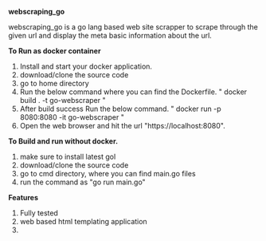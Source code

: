 **webscraping_go**

   webscraping_go is a go lang based web site scrapper to scrape through the given url and display the meta basic information about the url.

**To Run as docker container**

1. Install and start your docker application.
2. download/clone the source code
3. go to home directory
4. Run the below command where you can find the Dockerfile.
   " docker build . -t go-webscraper "
5. After build success Run the below command.
   " docker run -p 8080:8080 -it go-webscraper "
6. Open the web browser and hit the url "https://localhost:8080".

**To Build and run without docker.**

1. make sure to install latest gol
2. download/clone the source code
3. go to cmd directory, where you can find main.go files
4. run the command as "go run main.go"


**Features**
1. Fully tested 
2. web based html templating application
3. 
